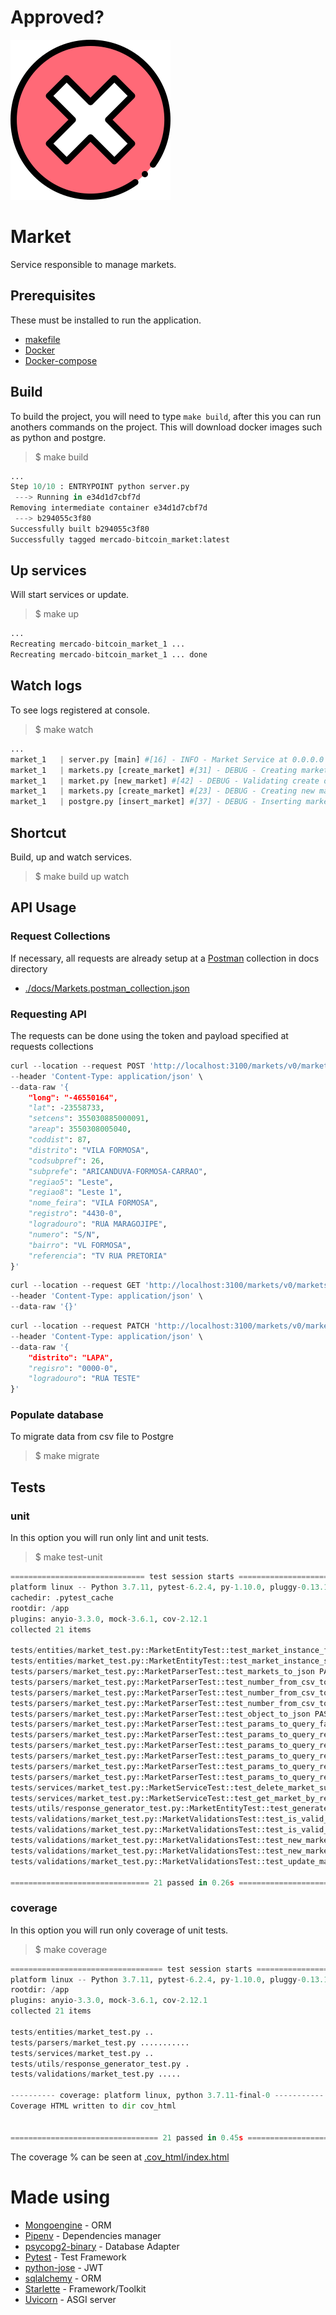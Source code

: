 # Approved?
![](https://github.com/allsou/ProcessosSeletivos/blob/master/assets/cancel.png)

# Market
Service responsible to manage markets.

## Prerequisites
These must be installed to run the application.
* [makefile](https://makefiletutorial.com/)
* [Docker](https://docs.docker.com/install/)
* [Docker-compose](https://docs.docker.com/compose/install/)

## Build
To build the project, you will need to type `make build`, after this you can run anothers commands on the project.
This will download docker images such as python and postgre.
> $ make build
```python
...
Step 10/10 : ENTRYPOINT python server.py
 ---> Running in e34d1d7cbf7d
Removing intermediate container e34d1d7cbf7d
 ---> b294055c3f80
Successfully built b294055c3f80
Successfully tagged mercado-bitcoin_market:latest
```

## Up services
Will start services or update.
> $ make up
```python
...
Recreating mercado-bitcoin_market_1 ... 
Recreating mercado-bitcoin_market_1 ... done
```

## Watch logs
To see logs registered at console.
> $ make watch
```python
...
market_1   | server.py [main] #[16] - INFO - Market Service at 0.0.0.0 listening 3100
market_1   | markets.py [create_market] #[31] - DEBUG - Creating market action
market_1   | market.py [new_market] #[42] - DEBUG - Validating create data
market_1   | markets.py [create_market] #[23] - DEBUG - Creating new market service
market_1   | postgre.py [insert_market] #[37] - DEBUG - Inserting market
```

## Shortcut
Build, up and watch services.
> $ make build up watch

## API Usage
### Request Collections
If necessary, all requests are already setup at a [Postman](https://www.postman.com/) collection in docs directory
- [./docs/Markets.postman_collection.json](https://github.com/allsou/mercado-bitcoin/blob/develop/docs/Markets.postman_collection.json)

### Requesting API
The requests can be done using the token and payload specified at requests collections
```python
curl --location --request POST 'http://localhost:3100/markets/v0/market' \
--header 'Content-Type: application/json' \
--data-raw '{
    "long": "-46550164",
    "lat": -23558733,
    "setcens": 355030885000091,
    "areap": 3550308005040,
    "coddist": 87,
    "distrito": "VILA FORMOSA",
    "codsubpref": 26,
    "subprefe": "ARICANDUVA-FORMOSA-CARRAO",
    "regiao5": "Leste",
    "regiao8": "Leste 1",
    "nome_feira": "VILA FORMOSA",
    "registro": "4430-0",
    "logradouro": "RUA MARAGOJIPE",
    "numero": "S/N",
    "bairro": "VL FORMOSA",
    "referencia": "TV RUA PRETORIA"
}'
```

```python
curl --location --request GET 'http://localhost:3100/markets/v0/markets?regiao5=Leste&bairro=BRAS' \
--header 'Content-Type: application/json' \
--data-raw '{}'
```

```python
curl --location --request PATCH 'http://localhost:3100/markets/v0/markets/4038-0' \
--header 'Content-Type: application/json' \
--data-raw '{
    "distrito": "LAPA",
    "regisro": "0000-0",
    "logradouro": "RUA TESTE"
}'
```
### Populate database
To migrate data from csv file to Postgre
> $ make migrate

## Tests
### unit
In this option you will run only lint and unit tests.
> $ make test-unit
```python
============================== test session starts ===============================
platform linux -- Python 3.7.11, pytest-6.2.4, py-1.10.0, pluggy-0.13.1 -- /usr/local/bin/python
cachedir: .pytest_cache
rootdir: /app
plugins: anyio-3.3.0, mock-3.6.1, cov-2.12.1
collected 21 items                                                               

tests/entities/market_test.py::MarketEntityTest::test_market_instance_failure_with_invalid_field PASSED [  4%]
tests/entities/market_test.py::MarketEntityTest::test_market_instance_successfully PASSED [  9%]
tests/parsers/market_test.py::MarketParserTest::test_markets_to_json PASSED [ 14%]
tests/parsers/market_test.py::MarketParserTest::test_number_from_csv_to_int_distinct_number_successfully PASSED [ 19%]
tests/parsers/market_test.py::MarketParserTest::test_number_from_csv_to_int_successfully PASSED [ 23%]
tests/parsers/market_test.py::MarketParserTest::test_number_from_csv_to_int_without_number_successfully PASSED [ 28%]
tests/parsers/market_test.py::MarketParserTest::test_object_to_json PASSED [ 33%]
tests/parsers/market_test.py::MarketParserTest::test_params_to_query_failure_raise_exception PASSED [ 38%]
tests/parsers/market_test.py::MarketParserTest::test_params_to_query_return_bairro PASSED [ 42%]
tests/parsers/market_test.py::MarketParserTest::test_params_to_query_return_distrito PASSED [ 47%]
tests/parsers/market_test.py::MarketParserTest::test_params_to_query_return_empty_string PASSED [ 52%]
tests/parsers/market_test.py::MarketParserTest::test_params_to_query_return_nome_feira PASSED [ 57%]
tests/parsers/market_test.py::MarketParserTest::test_params_to_query_return_regiao5 PASSED [ 61%]
tests/services/market_test.py::MarketServiceTest::test_delete_market_successfully PASSED [ 66%]
tests/services/market_test.py::MarketServiceTest::test_get_market_by_registry_successfully PASSED [ 71%]
tests/utils/response_generator_test.py::MarketEntityTest::test_generate_response PASSED [ 76%]
tests/validations/market_test.py::MarketValidationsTest::test_is_valid_registry PASSED [ 80%]
tests/validations/market_test.py::MarketValidationsTest::test_is_valid_registry_failure_raise_exception PASSED [ 85%]
tests/validations/market_test.py::MarketValidationsTest::test_new_market PASSED [ 90%]
tests/validations/market_test.py::MarketValidationsTest::test_new_market_raise_exception PASSED [ 95%]
tests/validations/market_test.py::MarketValidationsTest::test_update_market PASSED [100%]

=============================== 21 passed in 0.26s ===============================

```
### coverage
In this option you will run only coverage of unit tests.
> $ make coverage
```python
================================== test session starts =================================
platform linux -- Python 3.7.11, pytest-6.2.4, py-1.10.0, pluggy-0.13.1
rootdir: /app
plugins: anyio-3.3.0, mock-3.6.1, cov-2.12.1
collected 21 items                                                                   

tests/entities/market_test.py ..                                               [  9%]
tests/parsers/market_test.py ...........                                       [ 61%]
tests/services/market_test.py ..                                               [ 71%]
tests/utils/response_generator_test.py .                                       [ 76%]
tests/validations/market_test.py .....                                         [100%]

---------- coverage: platform linux, python 3.7.11-final-0 -----------
Coverage HTML written to dir cov_html


================================= 21 passed in 0.45s =================================
```
The coverage % can be seen at [.cov_html/index.html](https://github.com/allsou/mercado-bitcoin/blob/develop/cov_html/index.html)

# Made using
- [Mongoengine](http://mongoengine.org/) - ORM  
- [Pipenv](https://pipenv.pypa.io/en/latest/) - Dependencies manager
- [psycopg2-binary](https://www.psycopg.org/) - Database Adapter
- [Pytest](https://docs.pytest.org/en/latest) - Test Framework  
- [python-jose](https://github.com/mpdavis/python-jose) - JWT
- [sqlalchemy](https://www.sqlalchemy.org/) - ORM
- [Starlette](https://www.starlette.io) - Framework/Toolkit
- [Uvicorn](https://www.uvicorn.org) - ASGI server